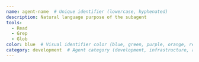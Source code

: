```yaml
---
name: agent-name  # Unique identifier (lowercase, hyphenated)
description: Natural language purpose of the subagent
tools:
  - Read
  - Grep
  - Glob
color: blue  # Visual identifier color (blue, green, purple, orange, red, yellow, teal)
category: development  # Agent category (development, infrastructure, architecture, design, quality, security, analysis, operations)
---
```


